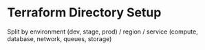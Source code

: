 # Terraform Directory Setup

Split by environment (dev, stage, prod) / region / service (compute, database, network, queues, storage)

